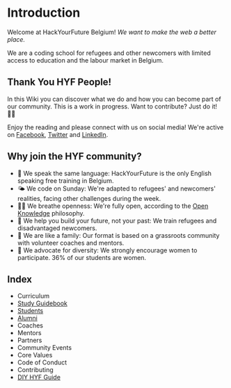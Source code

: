 # Introduction

Welcome at HackYourFuture Belgium! _We want to make the web a better place._

We are a coding school for refugees and other newcomers with limited access to education and the labour market in Belgium.

## Thank You HYF People!

In this Wiki you can discover what we do and how you can become part of our community. This is a work in progress. Want to contribute? Just do it! 💪🏽

Enjoy the reading and please connect with us on social media! We're active on [Facebook](https://https://www.facebook.com/HackYFutureBE/), [Twitter](https://twitter.com/HackYFutureBE) and [LinkedIn](https://www.linkedin.com/company/hackyourfuture-belgium/).

## Why join the HYF community?

* 💬 We speak the same language: HackYourFuture is the only English speaking free training in Belgium.
* 🌤 We code on Sunday: We're adapted to refugees' and newcomers' realities, facing other challenges during the week.
* 👐🏼 We breathe openness: We're fully open, according to the [Open Knowledge](http://be.okfn.org/) philosophy.
* 🚀 We help you build your future, not your past: We train refugees and disadvantaged newcomers.
* 🧡 We are like a family: Our format is based on a grassroots community with volunteer coaches and mentors.
* 🧕 We advocate for diversity: We strongly encourage women to participate. 36% of our students are women.

## Index

* Curriculum
* [Study Guidebook](https://study.hackyourfuture.be/)
* [Students](https://home.hackyourfuture.be/students)
* [Alumni](https://home.hackyourfuture.be/alumni)
* Coaches
* Mentors
* Partners
* Community Events
* Core Values
* Code of Conduct
* Contributing
* [DIY HYF Guide](https://diy.hackyourfuture.be/)


